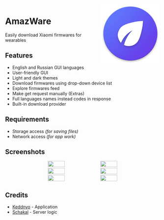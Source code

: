 <img src="https://github.com/Keddnyo/AmazWare/blob/master/app/src/main/res/mipmap-xxxhdpi/ic_launcher.png?raw=true" align="right"/>

# AmazWare
Easily download Xiaomi firmwares for wearables

## Features
* English and Russian GUI languages
* User-friendly GUI
* Light and dark themes
* Download firmwares using drop-down device list
* Explore firmwares feed
* Make get request manually (Extras)
* Full languages names instead codes in response
* Built-in download provider

## Requirements
* Storage access *(for saving files)*
* Network access *(for app work)*

## Screenshots
<p align="center">
  <img src="https://user-images.githubusercontent.com/65981689/156901912-ab231a09-4557-4c65-a1d9-c087039606f7.png" width="33%" height="33%">
  <img src="https://user-images.githubusercontent.com/65981689/156902021-7fd8183c-8816-4adf-9381-93525afed9a6.png" width="33%" height="33%">
  <img src="https://user-images.githubusercontent.com/65981689/156901994-2de60fab-dce1-4b93-ad9f-bfd2d570c2f3.png" width="33%" height="33%">
  <img src="https://user-images.githubusercontent.com/65981689/156901995-61a26a8c-c78c-4faf-9d9f-6f3646d7c049.png" width="33%" height="33%">
  <img src="https://user-images.githubusercontent.com/65981689/156901996-98dc0e00-1498-41fd-a70c-da569ced271d.png" width="33%" height="33%">
  <img src="https://user-images.githubusercontent.com/65981689/156901997-e87bed2b-1590-45ce-9bdd-ad98749fd1c5.png" width="33%" height="33%">
</p>

## Credits
* [Keddnyo](https://github.com/Keddnyo) - Application
* [Schakal](https://4pda.to/forum/index.php?showuser=243484) - Server logic
